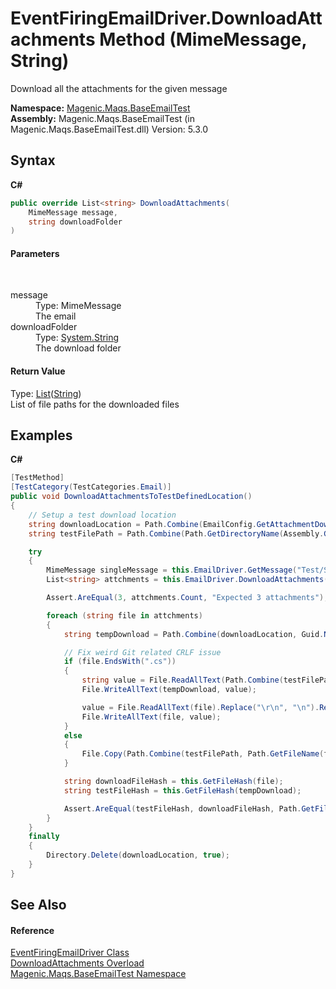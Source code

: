 # EventFiringEmailDriver.DownloadAttachments Method (MimeMessage, String)
 

Download all the attachments for the given message

**Namespace:**&nbsp;<a href="MAQS_5/Email_AUTOGENERATED/Magenic-Maqs-BaseEmailTest_Namespace">Magenic.Maqs.BaseEmailTest</a><br />**Assembly:**&nbsp;Magenic.Maqs.BaseEmailTest (in Magenic.Maqs.BaseEmailTest.dll) Version: 5.3.0

## Syntax

**C#**<br />
``` C#
public override List<string> DownloadAttachments(
	MimeMessage message,
	string downloadFolder
)
```


#### Parameters
&nbsp;<dl><dt>message</dt><dd>Type: MimeMessage<br />The email</dd><dt>downloadFolder</dt><dd>Type: <a href="http://msdn2.microsoft.com/en-us/library/s1wwdcbf" target="_blank">System.String</a><br />The download folder</dd></dl>

#### Return Value
Type: <a href="http://msdn2.microsoft.com/en-us/library/6sh2ey19" target="_blank">List</a>(<a href="http://msdn2.microsoft.com/en-us/library/s1wwdcbf" target="_blank">String</a>)<br />List of file paths for the downloaded files

## Examples

**C#**<br />
``` C#
[TestMethod]
[TestCategory(TestCategories.Email)]
public void DownloadAttachmentsToTestDefinedLocation()
{
    // Setup a test download location
    string downloadLocation = Path.Combine(EmailConfig.GetAttachmentDownloadDirectory(), Guid.NewGuid().ToString());
    string testFilePath = Path.Combine(Path.GetDirectoryName(Assembly.GetExecutingAssembly().Location), "TestFiles");

    try
    {
        MimeMessage singleMessage = this.EmailDriver.GetMessage("Test/SubTest", "4");
        List<string> attchments = this.EmailDriver.DownloadAttachments(singleMessage, downloadLocation);

        Assert.AreEqual(3, attchments.Count, "Expected 3 attachments");

        foreach (string file in attchments)
        {
            string tempDownload = Path.Combine(downloadLocation, Guid.NewGuid().ToString());

            // Fix weird Git related CRLF issue
            if (file.EndsWith(".cs"))
            {
                string value = File.ReadAllText(Path.Combine(testFilePath, Path.GetFileName(file))).Replace("\r\n", "\n").Replace("\n", "\r\n");
                File.WriteAllText(tempDownload, value);

                value = File.ReadAllText(file).Replace("\r\n", "\n").Replace("\n", "\r\n");
                File.WriteAllText(file, value);
            }
            else
            {
                File.Copy(Path.Combine(testFilePath, Path.GetFileName(file)), tempDownload);
            }

            string downloadFileHash = this.GetFileHash(file);
            string testFileHash = this.GetFileHash(tempDownload);

            Assert.AreEqual(testFileHash, downloadFileHash, Path.GetFileName(file) + " test file and download file do not match");
        }
    }
    finally
    {
        Directory.Delete(downloadLocation, true);
    }
}
```


## See Also


#### Reference
<a href="MAQS_5/Email_AUTOGENERATED/EventFiringEmailDriver_Class">EventFiringEmailDriver Class</a><br /><a href="MAQS_5/Email_AUTOGENERATED/EventFiringEmailDriver-DownloadAttachments_Method">DownloadAttachments Overload</a><br /><a href="MAQS_5/Email_AUTOGENERATED/Magenic-Maqs-BaseEmailTest_Namespace">Magenic.Maqs.BaseEmailTest Namespace</a><br />